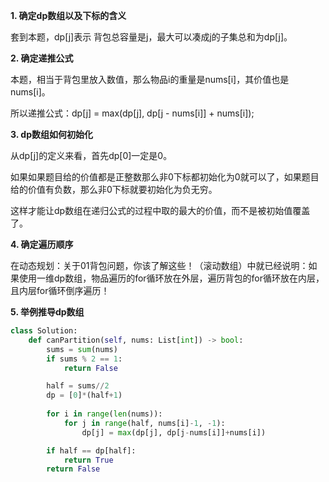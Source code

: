 **1. 确定dp数组以及下标的含义**

套到本题，dp[j]表示 背包总容量是j，最大可以凑成j的子集总和为dp[j]。

**2. 确定递推公式**

本题，相当于背包里放入数值，那么物品i的重量是nums[i]，其价值也是nums[i]。

所以递推公式：dp[j] = max(dp[j], dp[j - nums[i]] + nums[i]);

**3. dp数组如何初始化**

从dp[j]的定义来看，首先dp[0]一定是0。

如果如果题目给的价值都是正整数那么非0下标都初始化为0就可以了，如果题目给的价值有负数，那么非0下标就要初始化为负无穷。

这样才能让dp数组在递归公式的过程中取的最大的价值，而不是被初始值覆盖了。

**4. 确定遍历顺序**

在动态规划：关于01背包问题，你该了解这些！（滚动数组）中就已经说明：如果使用一维dp数组，物品遍历的for循环放在外层，遍历背包的for循环放在内层，且内层for循环倒序遍历！

**5. 举例推导dp数组**

```python
class Solution:
    def canPartition(self, nums: List[int]) -> bool:
        sums = sum(nums)
        if sums % 2 == 1:
            return False

        half = sums//2
        dp = [0]*(half+1)
        
        for i in range(len(nums)):
            for j in range(half, nums[i]-1, -1):
                dp[j] = max(dp[j], dp[j-nums[i]]+nums[i])

        if half == dp[half]:
            return True
        return False
```
